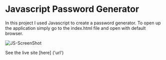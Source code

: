 # Javascript Password Generator

In this project I used Javascript to create a password generator. To open up the application simply go to the index.html file and open with default browser.

![JS-ScreenShot](./images/passwordGenerator.png)

See the live site [here] ('url')
